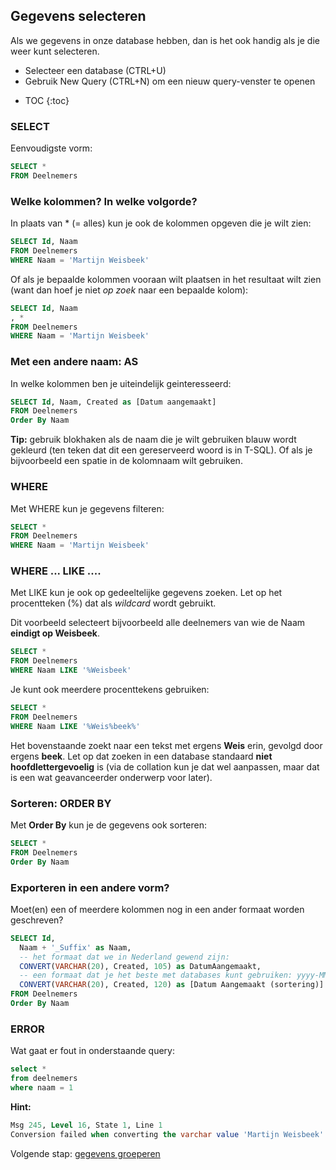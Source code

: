 ## Gegevens selecteren
Als we gegevens in onze database hebben, dan is het ook handig als je die weer kunt selecteren.

- Selecteer een database (CTRL+U)
- Gebruik New Query (CTRL+N) om een nieuw query-venster te openen

* TOC
{:toc}

### SELECT
Eenvoudigste vorm:
```sql
SELECT *
FROM Deelnemers
```

### Welke kolommen? In welke volgorde?
In plaats van * (= alles) kun je ook de kolommen opgeven die je wilt zien:
```sql
SELECT Id, Naam
FROM Deelnemers
WHERE Naam = 'Martijn Weisbeek'
```

Of als je bepaalde kolommen vooraan wilt plaatsen in het resultaat wilt zien (want dan hoef je niet _op zoek_ naar een bepaalde kolom):
```sql
SELECT Id, Naam
, *
FROM Deelnemers
WHERE Naam = 'Martijn Weisbeek'
```

### Met een andere naam: AS
In welke kolommen ben je uiteindelijk geinteresseerd:
```sql
SELECT Id, Naam, Created as [Datum aangemaakt]
FROM Deelnemers
Order By Naam
```
**Tip:** gebruik blokhaken als de naam die je wilt gebruiken blauw wordt gekleurd (ten teken dat dit een gereserveerd woord is in T-SQL).
Of als je bijvoorbeeld een spatie in de kolomnaam wilt gebruiken.

### WHERE
Met WHERE kun je gegevens filteren:
```sql
SELECT *
FROM Deelnemers
WHERE Naam = 'Martijn Weisbeek'
```

### WHERE ... LIKE ....
Met LIKE kun je ook op gedeeltelijke gegevens zoeken. 
Let op het procentteken (%) dat als _wildcard_ wordt gebruikt. 

Dit voorbeeld selecteert bijvoorbeeld alle deelnemers van wie de Naam **eindigt op Weisbeek**.
```sql
SELECT *
FROM Deelnemers
WHERE Naam LIKE '%Weisbeek'
```

Je kunt ook meerdere procenttekens gebruiken:
```sql
SELECT *
FROM Deelnemers
WHERE Naam LIKE '%Weis%beek%'
```

Het bovenstaande zoekt naar een tekst met ergens **Weis** erin, gevolgd door ergens **beek**.
Let op dat zoeken in een database standaard **niet hoofdlettergevoelig** is (via de collation kun je dat wel aanpassen, maar dat is een wat geavanceerder onderwerp voor later).

### Sorteren: ORDER BY
Met **Order By** kun je de gegevens ook sorteren:
```sql
SELECT *
FROM Deelnemers
Order By Naam
```

### Exporteren in een andere vorm?
Moet(en) een of meerdere kolommen nog in een ander formaat worden geschreven?
```sql
SELECT Id,
  Naam + '_Suffix' as Naam,
  -- het formaat dat we in Nederland gewend zijn:
  CONVERT(VARCHAR(20), Created, 105) as DatumAangemaakt,
  -- een formaat dat je het beste met databases kunt gebruiken: yyyy-MM-dd hh:mm:ss
  CONVERT(VARCHAR(20), Created, 120) as [Datum Aangemaakt (sortering)]
FROM Deelnemers
Order By Naam
```

### ERROR
Wat gaat er fout in onderstaande query:

```sql
select *
from deelnemers 
where naam = 1
```

**Hint:**
```sql
Msg 245, Level 16, State 1, Line 1
Conversion failed when converting the varchar value 'Martijn Weisbeek' to data type int.
```

Volgende stap: [gegevens groeperen](5-gegevens-groeperen.md)